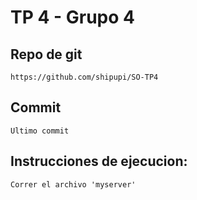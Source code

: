 # TP 4 - Grupo 4

## Repo de git

```url
https://github.com/shipupi/SO-TP4
```

## Commit

```
Ultimo commit
```

## Instrucciones de ejecucion:

	Correr el archivo 'myserver'